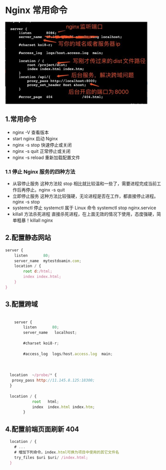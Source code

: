 # Nginx 常用命令

![](asserts/01.png)

## 1.常用命令

- nginx -V 查看版本
- start nginx 启动 Nginx
- nginx -s stop 快速停止或关闭
- nginx -s quit 正常停止或关闭
- nginx -s reload 重新加载配置文件

### 1.1 停止 Nginx 服务的四种方法

- 从容停止服务
  这种方法较 stop 相比就比较温和一些了，需要进程完成当前工作后再停止。nginx -s quit
- 立即停止服务
  这种方法比较强硬，无论进程是否在工作，都直接停止进程。nginx -s stop
- systemctl 停止
  systemctl 属于 Linux 命令 systemctl stop nginx.service
- killall 方法杀死进程
  直接杀死进程，在上面无效的情况下使用，态度强硬，简单粗暴！killall nginx

## 2.配置静态网站

```javascript
server {
    listen       80;
    server_name  mytestdoamin.com;
    location / {
        root d:/html;
        index index.html;
    }
}
```

## 3.配置跨域

```javascript

    server {
        listen       80;
        server_name   localhost;

        #charset koi8-r;

        #access_log  logs/host.access.log  main;



  location  ~/probe/* {
   proxy_pass http://11.145.8.125:18300;
  }

  location / {
            root   html;
            index  index.html index.htm;
        }
```

## 4.配置前端页面刷新 404

```javascript
  location / {
    # ...
    # 增加下列命令，index.html可换为项目中使用的其它文件名
    try_files $uri $uri/ /index.html;
  }
```
